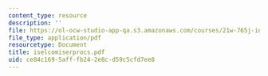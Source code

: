 ```yaml
---
content_type: resource
description: ''
file: https://ol-ocw-studio-app-qa.s3.amazonaws.com/courses/21w-765j-interactive-and-non-linear-narrative-theory-and-practice-spring-2004/ce84c1695afffb242e8cd59c5cfd7ee8_iselcomiserprocs.pdf
file_type: application/pdf
resourcetype: Document
title: iselcomiserprocs.pdf
uid: ce84c169-5aff-fb24-2e8c-d59c5cfd7ee8
---
```

